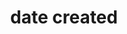 ---
title: 'date created'
field: 'dcterms.created'
slug: 'global-date-created'
description: 'Date of creation of the resource.'
comment: 'yyyy-mm-dd'
required: False
module: 'Status'
cluster: 'Global'
policy: 'Date. Single value only.'
---